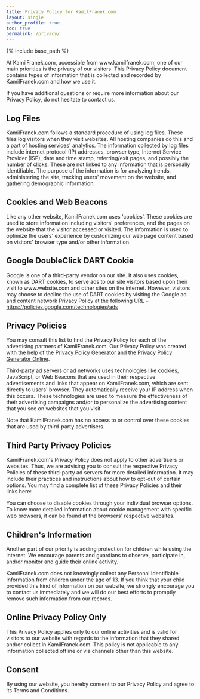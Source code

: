 ```yaml
---
title: Privacy Policy for KamilFranek.com
layout: single
author_profile: true
toc: true
permalink: /privacy/
---
```

{% include base_path %}

<p>At KamilFranek.com, accessible from www.kamilfranek.com, one of our main priorities is the privacy of our visitors. This Privacy Policy document contains types of information that is collected and recorded by KamilFranek.com and how we use it.</p>

<p>If you have additional questions or require more information about our Privacy Policy, do not hesitate to contact us.</p>

## Log Files

<p>KamilFranek.com follows a standard procedure of using log files. These files log visitors when they visit websites. All hosting companies do this and a part of hosting services' analytics. The information collected by log files include internet protocol (IP) addresses, browser type, Internet Service Provider (ISP), date and time stamp, referring/exit pages, and possibly the number of clicks. These are not linked to any information that is personally identifiable. The purpose of the information is for analyzing trends, administering the site, tracking users' movement on the website, and gathering demographic information.</p>

## Cookies and Web Beacons

<p>Like any other website, KamilFranek.com uses 'cookies'. These cookies are used to store information including visitors' preferences, and the pages on the website that the visitor accessed or visited. The information is used to optimize the users' experience by customizing our web page content based on visitors' browser type and/or other information.</p>

## Google DoubleClick DART Cookie

<p>Google is one of a third-party vendor on our site. It also uses cookies, known as DART cookies, to serve ads to our site visitors based upon their visit to www.website.com and other sites on the internet. However, visitors may choose to decline the use of DART cookies by visiting the Google ad and content network Privacy Policy at the following URL – <a href="https://policies.google.com/technologies/ads">https://policies.google.com/technologies/ads</a></p>


## Privacy Policies

<P>You may consult this list to find the Privacy Policy for each of the advertising partners of KamilFranek.com. Our Privacy Policy was created with the help of the <a href="https://www.privacypolicygenerator.info">Privacy Policy Generator</a> and the <a href="https://www.privacypolicyonline.com">Privacy Policy Generator Online</a>.</p>

<p>Third-party ad servers or ad networks uses technologies like cookies, JavaScript, or Web Beacons that are used in their respective advertisements and links that appear on KamilFranek.com, which are sent directly to users' browser. They automatically receive your IP address when this occurs. These technologies are used to measure the effectiveness of their advertising campaigns and/or to personalize the advertising content that you see on websites that you visit.</p>

<p>Note that KamilFranek.com has no access to or control over these cookies that are used by third-party advertisers.</p>

## Third Party Privacy Policies

<p>KamilFranek.com's Privacy Policy does not apply to other advertisers or websites. Thus, we are advising you to consult the respective Privacy Policies of these third-party ad servers for more detailed information. It may include their practices and instructions about how to opt-out of certain options. You may find a complete list of these Privacy Policies and their links here: </p>

<span id="ezoic-privacy-policy-embed"></span>
</p>
<p>You can choose to disable cookies through your individual browser options. To know more detailed information about cookie management with specific web browsers, it can be found at the browsers' respective websites.</p>

## Children's Information

<p>Another part of our priority is adding protection for children while using the internet. We encourage parents and guardians to observe, participate in, and/or monitor and guide their online activity.</p>

<p>KamilFranek.com does not knowingly collect any Personal Identifiable Information from children under the age of 13. If you think that your child provided this kind of information on our website, we strongly encourage you to contact us immediately and we will do our best efforts to promptly remove such information from our records.</p>

## Online Privacy Policy Only

<p>This Privacy Policy applies only to our online activities and is valid for visitors to our website with regards to the information that they shared and/or collect in KamilFranek.com. This policy is not applicable to any information collected offline or via channels other than this website.</p>

## Consent

<p>By using our website, you hereby consent to our Privacy Policy and agree to its Terms and Conditions.</p>

